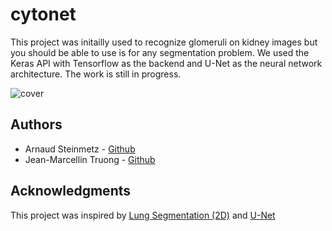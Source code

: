 # cytonet

This project was initailly used to recognize glomeruli on kidney images but you should be able to use is for any segmentation problem. We used the Keras API with Tensorflow as the backend and U-Net as the neural network architecture.
The work is still in progress.

![cover](https://user-images.githubusercontent.com/9282351/31591583-b3d1e336-b229-11e7-9ea2-815f68095caa.png)

## Authors

+ Arnaud Steinmetz - [Github](https://github.com/Saetlan)
+ Jean-Marcellin Truong - [Github](https://github.com/Ilusio)

## Acknowledgments
This project was inspired by [Lung Segmentation (2D)](https://github.com/imlab-uiip/lung-segmentation-2d) and [U-Net](https://lmb.informatik.uni-freiburg.de/people/ronneber/u-net/)
